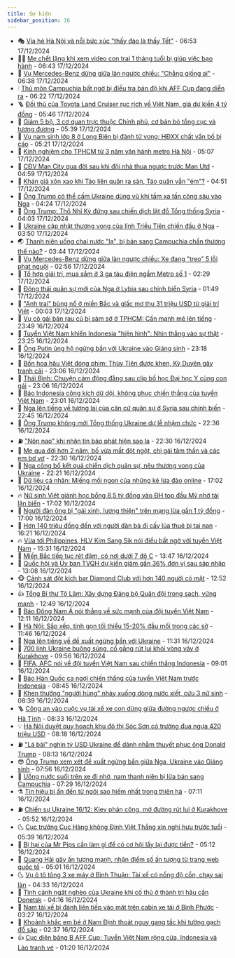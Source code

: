 ```yaml
---
title: Sự kiện
sidebar_position: 16
---
```


<!-- dantri-su-kien:START -->
- 🎭 [Vỉa hè Hà Nội và nỗi bức xúc &quot;thấy đào là thấy Tết&quot;](https://dantri.com.vn/xa-hoi/via-he-ha-noi-va-noi-buc-xuc-thay-dao-la-thay-tet-20241217104651725.htm) - 06:53 17/12/2024
- 👨‍🏫 [Mẹ chết lặng khi xem video con trai 1 tháng tuổi bị giúp việc bạo hành](https://dantri.com.vn/an-sinh/me-chet-lang-khi-xem-video-con-trai-1-thang-tuoi-bi-giup-viec-bao-hanh-20241217124648126.htm) - 06:43 17/12/2024
- 🌮 [Vụ Mercedes-Benz dừng giữa làn ngược chiều: &quot;Chẳng giống ai&quot;](https://dantri.com.vn/ban-doc/vu-mercedes-benz-dung-giua-lan-nguoc-chieu-chang-giong-ai-20241217111915445.htm) - 06:38 17/12/2024
- 🕯 [Thủ môn Campuchia bất ngờ bị điều tra bán độ khi AFF Cup đang diễn ra](https://dantri.com.vn/the-thao/thu-mon-campuchia-bat-ngo-bi-dieu-tra-ban-do-khi-aff-cup-dang-dien-ra-20241217132248205.htm) - 06:22 17/12/2024
- 🪜 [Đối thủ của Toyota Land Cruiser rục rịch về Việt Nam, giá dự kiến 4 tỷ đồng](https://dantri.com.vn/o-to-xe-may/doi-thu-cua-toyota-land-cruiser-ruc-rich-ve-viet-nam-gia-du-kien-4-ty-dong-20241216111838563.htm) - 05:46 17/12/2024
- 🐘 [Giảm 5 bộ, 3 cơ quan trực thuộc Chính phủ, cơ bản bỏ tổng cục và tương đương](https://dantri.com.vn/xa-hoi/giam-5-bo-3-co-quan-truc-thuoc-chinh-phu-co-ban-bo-tong-cuc-va-tuong-duong-20241217123915539.htm) - 05:39 17/12/2024
- 🤔 [Vụ nam sinh lớp 8 ở Long Biên bị đánh tử vong: HĐXX chất vấn bố bị cáo](https://dantri.com.vn/phap-luat/vu-nam-sinh-lop-8-o-long-bien-bi-danh-tu-vong-hdxx-chat-van-bo-bi-cao-20241217115716946.htm) - 05:21 17/12/2024
- 🧠 [Kinh nghiệm cho TPHCM từ 3 năm vận hành metro Hà Nội](https://dantri.com.vn/xa-hoi/kinh-nghiem-cho-tphcm-tu-3-nam-van-hanh-metro-ha-noi-20241119230601437.htm) - 05:07 17/12/2024
- 📝 [CĐV Man City qua đời sau khi đội nhà thua ngược trước Man Utd](https://dantri.com.vn/the-thao/cdv-man-city-qua-doi-sau-khi-doi-nha-thua-nguoc-truoc-man-utd-20241217115146413.htm) - 04:59 17/12/2024
- 🦏 [Khán giả xôn xao khi Táo liên quân ra sàn, Táo quân vẫn &quot;ém&quot;?](https://dantri.com.vn/giai-tri/khan-gia-xon-xao-khi-tao-lien-quan-ra-san-tao-quan-van-em-20241217103105372.htm) - 04:51 17/12/2024
- 🥰 [Ông Trump có thể cấm Ukraine dùng vũ khí tầm xa tấn công sâu vào Nga](https://dantri.com.vn/the-gioi/ong-trump-co-the-cam-ukraine-dung-vu-khi-tam-xa-tan-cong-sau-vao-nga-20241217104318838.htm) - 04:24 17/12/2024
- 🤗 [Ông Trump: Thổ Nhĩ Kỳ đứng sau chiến dịch lật đổ Tổng thống Syria](https://dantri.com.vn/the-gioi/ong-trump-tho-nhi-ky-dung-sau-chien-dich-lat-do-tong-thong-syria-20241217084224920.htm) - 04:03 17/12/2024
- 🌈 [Ukraine cập nhật thương vong của lính Triều Tiên chiến đấu ở Nga](https://dantri.com.vn/the-gioi/ukraine-cap-nhat-thuong-vong-cua-linh-trieu-tien-chien-dau-o-nga-20241217104608976.htm) - 03:50 17/12/2024
- 🌏 [Thanh niên uống chai nước &quot;lạ&quot;, bị bán sang Campuchia chấn thương thế nào?](https://dantri.com.vn/suc-khoe/thanh-nien-uong-chai-nuoc-la-bi-ban-sang-campuchia-chan-thuong-the-nao-20241217104050934.htm) - 03:44 17/12/2024
- 💄 [Vụ Mercedes-Benz dừng giữa làn ngược chiều: Xe đang &quot;treo&quot; 5 lỗi phạt nguội](https://dantri.com.vn/xa-hoi/vu-mercedes-benz-dung-giua-lan-nguoc-chieu-xe-dang-treo-5-loi-phat-nguoi-20241217093101839.htm) - 02:56 17/12/2024
- 👺 [Tổ hợp giải trí, mua sắm ở 3 ga tàu điện ngầm Metro số 1](https://dantri.com.vn/xa-hoi/to-hop-giai-tri-mua-sam-o-3-ga-tau-dien-ngam-metro-so-1-20241213190535807.htm) - 02:29 17/12/2024
- 👹 [Động thái quân sự mới của Nga ở Lybia sau chính biến Syria](https://dantri.com.vn/the-gioi/dong-thai-quan-su-moi-cua-nga-o-lybia-sau-chinh-bien-syria-20241217083433184.htm) - 01:49 17/12/2024
- 🌊 [&quot;Anh trai&quot; bùng nổ ở miền Bắc và giấc mơ thu 31 triệu USD từ giải trí Việt](https://dantri.com.vn/giai-tri/anh-trai-bung-no-o-mien-bac-va-giac-mo-thu-31-trieu-usd-tu-giai-tri-viet-20241216130234695.htm) - 00:03 17/12/2024
- 🤠 [Vụ cô gái bán rau củ bị sàm sỡ ở TPHCM: Cần mạnh mẽ lên tiếng](https://dantri.com.vn/an-sinh/vu-co-gai-ban-rau-cu-bi-sam-so-o-tphcm-can-manh-me-len-tieng-20241216220841255.htm) - 23:49 16/12/2024
- 🎊 [Tuyển Việt Nam khiến Indonesia &quot;hiện hình&quot;: Nhìn thẳng vào sự thật](https://dantri.com.vn/the-thao/tuyen-viet-nam-khien-indonesia-hien-hinh-nhin-thang-vao-su-that-20241217005831267.htm) - 23:25 16/12/2024
- 🐘 [Ông Putin ủng hộ ngừng bắn với Ukraine vào Giáng sinh](https://dantri.com.vn/the-gioi/ong-putin-ung-ho-ngung-ban-voi-ukraine-vao-giang-sinh-20241217061535971.htm) - 23:18 16/12/2024
- 💂 [Bốn hoa hậu Việt đóng phim: Thùy Tiên được khen, Kỳ Duyên gây tranh cãi](https://dantri.com.vn/giai-tri/bon-hoa-hau-viet-dong-phim-thuy-tien-duoc-khen-ky-duyen-gay-tranh-cai-20241214165207443.htm) - 23:06 16/12/2024
- 👹 [Thái Bình: Chuyện cảm động đằng sau clip bố học Đại học Y cùng con gái](https://dantri.com.vn/doi-song/thai-binh-chuyen-cam-dong-dang-sau-clip-bo-hoc-dai-hoc-y-cung-con-gai-20241214204957242.htm) - 23:06 16/12/2024
- 🦒 [Báo Indonesia công kích dữ dội, không phục chiến thắng của tuyển Việt Nam](https://dantri.com.vn/the-thao/bao-indonesia-cong-kich-du-doi-khong-phuc-chien-thang-cua-tuyen-viet-nam-20241216223715271.htm) - 23:01 16/12/2024
- 🗽 [Nga lên tiếng về tương lai của căn cứ quân sự ở Syria sau chính biến](https://dantri.com.vn/the-gioi/nga-len-tieng-ve-tuong-lai-cua-can-cu-quan-su-o-syria-sau-chinh-bien-20241217012443162.htm) - 22:45 16/12/2024
- 💄 [Ông Trump không mời Tổng thống Ukraine dự lễ nhậm chức](https://dantri.com.vn/the-gioi/ong-trump-khong-moi-tong-thong-ukraine-du-le-nham-chuc-20241217052635026.htm) - 22:36 16/12/2024
- ⛽️ [&quot;Nôn nao&quot; khi nhận tin báo phát hiện sao la](https://dantri.com.vn/xa-hoi/non-nao-khi-nhan-tin-bao-phat-hien-sao-la-20241216214051070.htm) - 22:30 16/12/2024
- 🥷 [Mẹ qua đời hơn 2 năm, bố vừa mất đột ngột, chị gái tâm thần và các em bơ vơ](https://dantri.com.vn/tam-long-nhan-ai/me-qua-doi-hon-2-nam-bo-vua-mat-dot-ngot-chi-gai-tam-than-va-cac-em-bo-vo-20241209052646616.htm) - 22:30 16/12/2024
- 🤖 [Nga công bố kết quả chiến dịch quân sự, nêu thương vong của Ukraine](https://dantri.com.vn/the-gioi/nga-cong-bo-ket-qua-chien-dich-quan-su-neu-thuong-vong-cua-ukraine-20241216221610366.htm) - 22:21 16/12/2024
- 🌊 [Dữ liệu cá nhân: Miếng mồi ngon của những kẻ lừa đảo online](https://dantri.com.vn/suc-manh-so/du-lieu-ca-nhan-mieng-moi-ngon-cua-nhung-ke-lua-dao-online-20241216154649214.htm) - 17:02 16/12/2024
- 🔥 [Nữ sinh Việt giành học bổng 8,5 tỷ đồng vào ĐH top đầu Mỹ nhờ tài lặn biển](https://dantri.com.vn/giao-duc/nu-sinh-viet-gianh-hoc-bong-85-ty-dong-vao-dh-top-dau-my-nho-tai-lan-bien-20241216182654404.htm) - 17:02 16/12/2024
- 🦏 [Người đàn ông bị &quot;gái xinh, lương thiện&quot; trên mạng lừa gần 1 tỷ đồng](https://dantri.com.vn/phap-luat/nguoi-dan-ong-bi-gai-xinh-luong-thien-tren-mang-lua-gan-1-ty-dong-20241216165859238.htm) - 17:00 16/12/2024
- 🐘 [Hơn 140 triệu đồng đến với người đàn bà đi cấy lúa thuê bị tai nạn](https://dantri.com.vn/tam-long-nhan-ai/hon-140-trieu-dong-den-voi-nguoi-dan-ba-di-cay-lua-thue-bi-tai-nan-20241216093338091.htm) - 16:21 16/12/2024
- 🔥 [Vừa tới Philippines, HLV Kim Sang Sik nói điều bất ngờ với tuyển Việt Nam](https://dantri.com.vn/the-thao/vua-toi-philippines-hlv-kim-sang-sik-noi-dieu-bat-ngo-voi-tuyen-viet-nam-20241216223046522.htm) - 15:31 16/12/2024
- 💼 [Miền Bắc tiếp tục rét đậm, có nơi dưới 7 độ C](https://dantri.com.vn/xa-hoi/mien-bac-tiep-tuc-ret-dam-co-noi-duoi-7-do-c-20241216203722894.htm) - 13:47 16/12/2024
- 🚀 [Quốc hội và Ủy ban TVQH dự kiến giảm gần 36% đơn vị sau sáp nhập](https://dantri.com.vn/xa-hoi/quoc-hoi-va-uy-ban-tvqh-du-kien-giam-gan-36-don-vi-sau-sap-nhap-20241216200103875.htm) - 13:08 16/12/2024
- 🐵 [Cảnh sát đột kích bar Diamond Club với hơn 140 người có mặt](https://dantri.com.vn/phap-luat/canh-sat-dot-kich-bar-diamond-club-voi-hon-140-nguoi-co-mat-20241216193613219.htm) - 12:52 16/12/2024
- 👍 [Tổng Bí thư Tô Lâm: Xây dựng Đảng bộ Quân đội trong sạch, vững mạnh](https://dantri.com.vn/xa-hoi/tong-bi-thu-to-lam-xay-dung-dang-bo-quan-doi-trong-sach-vung-manh-20241216192112458.htm) - 12:49 16/12/2024
- 🚦 [Báo Đông Nam Á nói thẳng về sức mạnh của đội tuyển Việt Nam](https://dantri.com.vn/the-thao/bao-dong-nam-a-noi-thang-ve-suc-manh-cua-doi-tuyen-viet-nam-20241216183633855.htm) - 12:11 16/12/2024
- 🥸 [Hà Nội: Sắp xếp, tinh gọn tối thiểu 15-20% đầu mối trong các sở](https://dantri.com.vn/xa-hoi/ha-noi-sap-xep-tinh-gon-toi-thieu-15-20-dau-moi-trong-cac-so-20241216183642365.htm) - 11:46 16/12/2024
- 🥷 [Nga lên tiếng về đề xuất ngừng bắn với Ukraine](https://dantri.com.vn/the-gioi/nga-len-tieng-ve-de-xuat-ngung-ban-voi-ukraine-20241216183047803.htm) - 11:31 16/12/2024
- 🤡 [700 lính Ukraine buông súng, cố gắng rút lui khỏi vòng vây ở Kurakhove](https://dantri.com.vn/the-gioi/700-linh-ukraine-buong-sung-co-gang-rut-lui-khoi-vong-vay-o-kurakhove-20241216154931826.htm) - 09:56 16/12/2024
- 🥳 [FIFA, AFC nói về đội tuyển Việt Nam sau chiến thắng Indonesia](https://dantri.com.vn/the-thao/fifa-afc-noi-ve-doi-tuyen-viet-nam-sau-chien-thang-indonesia-20241216154510975.htm) - 09:01 16/12/2024
- 🤩 [Báo Hàn Quốc ca ngợi chiến thắng của tuyển Việt Nam trước Indonesia](https://dantri.com.vn/the-thao/bao-han-quoc-ca-ngoi-chien-thang-cua-tuyen-viet-nam-truoc-indonesia-20241216152933432.htm) - 08:45 16/12/2024
- 🎡 [Khen thưởng &quot;người hùng&quot; nhảy xuống dòng nước xiết, cứu 3 nữ sinh](https://dantri.com.vn/xa-hoi/khen-thuong-nguoi-hung-nhay-xuong-dong-nuoc-xiet-cuu-3-nu-sinh-20241216151219869.htm) - 08:39 16/12/2024
- 🪜 [Công an vào cuộc vụ tài xế xe con dừng giữa đường ngược chiều ở Hà Tĩnh](https://dantri.com.vn/xa-hoi/cong-an-vao-cuoc-vu-tai-xe-xe-con-dung-giua-duong-nguoc-chieu-o-ha-tinh-20241216150052747.htm) - 08:33 16/12/2024
- 💡 [Hà Nội duyệt quy hoạch khu đô thị Sóc Sơn có trường đua ngựa 420 triệu USD](https://dantri.com.vn/bat-dong-san/ha-noi-duyet-quy-hoach-khu-do-thi-soc-son-co-truong-dua-ngua-420-trieu-usd-20241216145919967.htm) - 08:18 16/12/2024
- ⛽️ [&quot;Lá bài&quot; nghìn tỷ USD Ukraine để dành nhằm thuyết phục ông Donald Trump](https://dantri.com.vn/the-gioi/la-bai-nghin-ty-usd-ukraine-de-danh-nham-thuyet-phuc-ong-donald-trump-20241216150517716.htm) - 08:13 16/12/2024
- 😎 [Ông Trump xem xét đề xuất ngừng bắn giữa Nga, Ukraine vào Giáng sinh](https://dantri.com.vn/the-gioi/ong-trump-xem-xet-de-xuat-ngung-ban-giua-nga-ukraine-vao-giang-sinh-20241216144917393.htm) - 07:56 16/12/2024
- 🗽 [Uống nước suối trên xe đi nhờ, nam thanh niên bị lừa bán sang Campuchia](https://dantri.com.vn/xa-hoi/uong-nuoc-suoi-tren-xe-di-nho-nam-thanh-nien-bi-lua-ban-sang-campuchia-20241216113718364.htm) - 07:29 16/12/2024
- ⚗️ [Tín hiệu bí ẩn đến từ ngôi sao hiếm nhất trong thiên hà](https://dantri.com.vn/khoa-hoc-cong-nghe/tin-hieu-bi-an-den-tu-ngoi-sao-hiem-nhat-trong-thien-ha-20241216111854709.htm) - 07:11 16/12/2024
- ⛽️ [Chiến sự Ukraine 16/12: Kiev phản công, mở đường rút lui ở Kurakhove](https://dantri.com.vn/the-gioi/chien-su-ukraine-1612-kiev-phan-cong-mo-duong-rut-lui-o-kurakhove-20241216124204974.htm) - 05:52 16/12/2024
- 🌜 [Cục trưởng Cục Hàng không Đinh Việt Thắng xin nghỉ hưu trước tuổi](https://dantri.com.vn/xa-hoi/cuc-truong-cuc-hang-khong-dinh-viet-thang-xin-nghi-huu-truoc-tuoi-20241216123427046.htm) - 05:39 16/12/2024
- 🦩 [Bị hại của Mr Pips cần làm gì để có cơ hội lấy lại được tiền?](https://dantri.com.vn/phap-luat/bi-hai-cua-mr-pips-can-lam-gi-de-co-co-hoi-lay-lai-duoc-tien-20241216111511672.htm) - 05:12 16/12/2024
- 🦒 [Quang Hải gây ấn tượng mạnh, nhận điểm số ấn tượng từ trang web quốc tế](https://dantri.com.vn/the-thao/quang-hai-gay-an-tuong-manh-nhan-diem-so-an-tuong-tu-trang-web-quoc-te-20241216114110104.htm) - 05:01 16/12/2024
- 🌜 [Vụ ô tô tông 3 xe máy ở Bình Thuận: Tài xế có nồng độ cồn, chạy sai làn](https://dantri.com.vn/xa-hoi/vu-o-to-tong-3-xe-may-o-binh-thuan-tai-xe-co-nong-do-con-chay-sai-lan-20241216111827417.htm) - 04:33 16/12/2024
- 🐎 [Tình cảnh ngặt nghèo của Ukraine khi cố thủ ở thành trì hậu cần Donetsk](https://dantri.com.vn/the-gioi/tinh-canh-ngat-ngheo-cua-ukraine-khi-co-thu-o-thanh-tri-hau-can-donetsk-20241216090348798.htm) - 04:16 16/12/2024
- 🌋 [Nam tài xế bị đánh liên tiếp vào mặt trên cabin xe tải ở Bình Phước](https://dantri.com.vn/xa-hoi/nam-tai-xe-bi-danh-lien-tiep-vao-mat-tren-cabin-xe-tai-o-binh-phuoc-20241216094921272.htm) - 03:27 16/12/2024
- 🧰 [Khoảnh khắc em bé ở Nam Định thoát nguy gang tấc khi tường gạch đổ sập](https://dantri.com.vn/doi-song/khoanh-khac-em-be-o-nam-dinh-thoat-nguy-gang-tac-khi-tuong-gach-do-sap-20241213182718305.htm) - 02:37 16/12/2024
- 👍 [Cục diện bảng B AFF Cup: Tuyển Việt Nam rộng cửa, Indonesia và Lào tranh vé](https://dantri.com.vn/the-thao/cuc-dien-bang-b-aff-cup-tuyen-viet-nam-rong-cua-indonesia-va-lao-tranh-ve-20241215232857159.htm) - 01:20 16/12/2024<!-- dantri-su-kien:END -->
